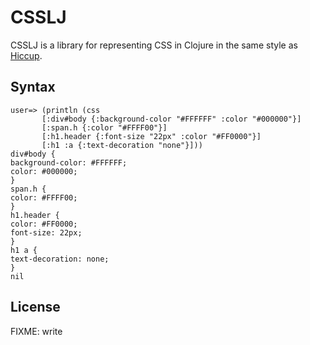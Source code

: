 # CSSLJ

CSSLJ is a library for representing CSS in Clojure in the same style
as [Hiccup](http://github.com/weavejester/hiccup).

## Syntax

    user=> (println (css
           [:div#body {:background-color "#FFFFFF" :color "#000000"}]
           [:span.h {:color "#FFFF00"}]
           [:h1.header {:font-size "22px" :color "#FF0000"}]
           [:h1 :a {:text-decoration "none"}]))
    div#body {
    background-color: #FFFFFF;
    color: #000000;
    }
    span.h {
    color: #FFFF00;
    }
    h1.header {
    color: #FF0000;
    font-size: 22px;
    }
    h1 a {
    text-decoration: none;
    }
    nil
    
## License

FIXME: write

